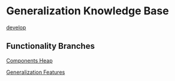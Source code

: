 # Generalization Knowledge Base

[develop](https://github.com/raugustyn/KnowledgeBase/tree/develop)

## Functionality Branches
[Components Heap](/tree/componentsheap)

[Generalization Features](/tree/generalizationfeatures)
